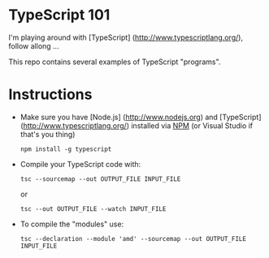 TypeScript 101
==============

I'm playing around with [TypeScript] (http://www.typescriptlang.org/),
follow allong ...

This repo contains several examples of TypeScript "programs".


Instructions
============

+ Make sure you have [Node.js] (http://www.nodejs.org) and
  [TypeScript] (http://www.typescriptlang.org/) installed 
  via [NPM](http://www.npmjs.org) (or Visual Studio if that's you thing)

  ``` npm install -g typescript ```

+ Compile your TypeScript code with:

  ```tsc --sourcemap --out OUTPUT_FILE INPUT_FILE``` 

  or 

  ```tsc --out OUTPUT_FILE --watch INPUT_FILE```

+ To compile the "modules" use:

  ```tsc --declaration --module 'amd' --sourcemap --out OUTPUT_FILE INPUT_FILE```



